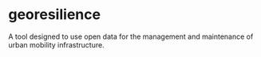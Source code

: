 # georesilience
A tool designed to use open data for the management and maintenance of urban mobility infrastructure.
